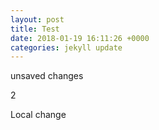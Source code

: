 ```yaml
---
layout: post
title: Test
date: 2018-01-19 16:11:26 +0000
categories: jekyll update
---
```

unsaved changes

2

Local change
